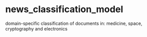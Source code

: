 # news_classification_model
domain-specific classification of documents in: medicine, space, cryptography and electronics
